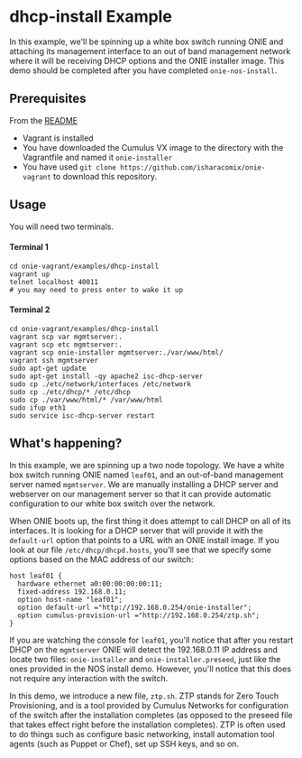dhcp-install Example
====================
In this example, we'll be spinning up a white box switch running ONIE and
attaching its management interface to an out of band management network where
it will be receiving DHCP options and the ONIE installer image.  This demo should
be completed after you have completed `onie-nos-install`.

Prerequisites
------------
From the [README](http://github.com/isharacomix/onie-vagrant)

  * Vagrant is installed
  * You have downloaded the Cumulus VX image to the directory with the Vagrantfile
    and named it `onie-installer`
  * You have used `git clone https://github.com/isharacomix/onie-vagrant` to
    download this repository.


Usage
-----
You will need two terminals.

#### Terminal 1
    cd onie-vagrant/examples/dhcp-install
    vagrant up
    telnet localhost 40011
    # you may need to press enter to wake it up

#### Terminal 2
    cd onie-vagrant/examples/dhcp-install
    vagrant scp var mgmtserver:.
    vagrant scp etc mgmtserver:.
    vagrant scp onie-installer mgmtserver:./var/www/html/
    vagrant ssh mgmtserver
    sudo apt-get update
    sudo apt-get install -qy apache2 isc-dhcp-server
    sudo cp ./etc/network/interfaces /etc/network
    sudo cp ./etc/dhcp/* /etc/dhcp
    sudo cp ./var/www/html/* /var/www/html
    sudo ifup eth1
    sudo service isc-dhcp-server restart


What's happening?
-----------------
In this example, we are spinning up a two node topology. We have a white box
switch running ONIE named `leaf01`, and an out-of-band management server named
`mgmtserver`. We are manually installing a DHCP server and webserver on our
management server so that it can provide automatic configuration to our white
box switch over the network.

When ONIE boots up, the first thing it does attempt to call DHCP on all of its
interfaces. It is looking for a DHCP server that will provide it with the
`default-url` option that points to a URL with an ONIE install image. If you
look at our file `/etc/dhcp/dhcpd.hosts`, you'll see that we specify some
options based on the MAC address of our switch:

    host leaf01 {
      hardware ethernet a0:00:00:00:00:11;
      fixed-address 192.168.0.11;
      option host-name "leaf01";
      option default-url ="http://192.168.0.254/onie-installer";
      option cumulus-provision-url ="http://192.168.0.254/ztp.sh";
    }

If you are watching the console for `leaf01`, you'll notice that after you
restart DHCP on the `mgmtserver` ONIE will detect the 192.168.0.11 IP address
and locate two files: `onie-installer` and `onie-installer.preseed`, just
like the ones provided in the NOS install demo. However, you'll notice that
this does not require any interaction with the switch.

In this demo, we introduce a new file, `ztp.sh`. ZTP stands for Zero Touch
Provisioning, and is a tool provided by Cumulus Networks for configuration of
the switch after the installation completes (as opposed to the preseed file
that takes effect right before the installation completes). ZTP is often used
to do things such as configure basic networking, install automation tool
agents (such as Puppet or Chef), set up SSH keys, and so on.
